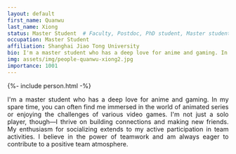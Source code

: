 ```yaml
---
layout: default
first_name: Quanwu
last_name: Xiong
status: Master Student  # Faculty, Postdoc, PhD student, Master student, Undergraduate student, Alumni
occupation: Master Student
affiliation: Shanghai Jiao Tong University
bio: I'm a master student who has a deep love for anime and gaming. In my spare time, you can often find me immersed in the world of animated series or enjoying the challenges of various video games. I'm not just a solo player, though—I thrive on building connections and making new friends. My enthusiasm for socializing extends to my active participation in team activities. I believe in the power of teamwork and am always eager to contribute to a positive team atmosphere.
img: assets/img/people-quanwu-xiong2.jpg
importance: 1001
---
```


{%- include person.html -%}

<p align="justify">
I'm a master student who has a deep love for anime and gaming. In my spare time, you can often find me immersed in the world of animated series or enjoying the challenges of various video games. I'm not just a solo player, though—I thrive on building connections and making new friends. My enthusiasm for socializing extends to my active participation in team activities. I believe in the power of teamwork and am always eager to contribute to a positive team atmosphere.
</p>
